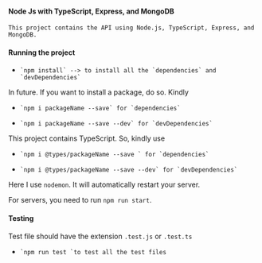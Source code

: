 #### Node Js with TypeScript, Express, and MongoDB

    This project contains the API using Node.js, TypeScript, Express, and MongoDB.

#### Running the project

*     `npm install` --> to install all the `dependencies` and `devDependencies`

In future.    If you want to install a package, do so. Kindly

*     `npm i packageName --save` for `dependencies`
*     `npm i packageName --save --dev` for `devDependencies`

This project contains TypeScript. So, kindly use

*     `npm i @types/packageName --save ` for `dependencies`
*     `npm i @types/packageName --save --dev` for `devDependencies`

Here I use `nodemon`. It will automatically restart your server.

For servers, you need to run `npm run start`.

#### Testing

Test file should have the extension `.test.js` or `.test.ts`

*     `npm run test `to test all the test files
